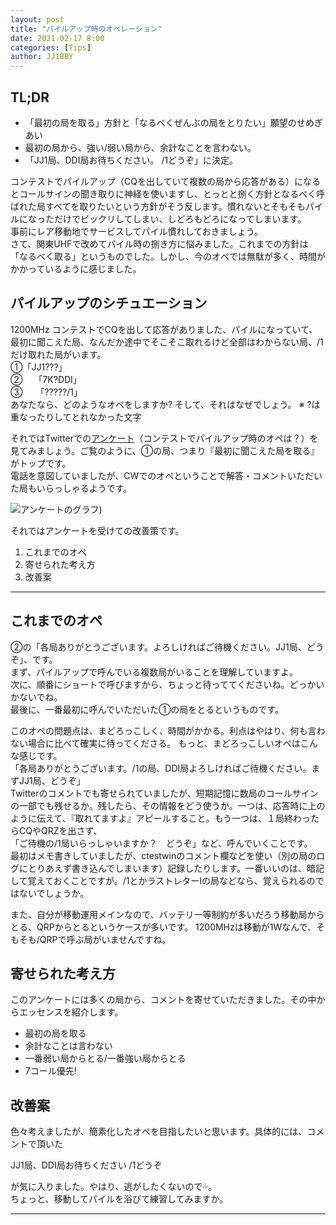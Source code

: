 ```yaml
---
layout: post
title: "パイルアップ時のオペレーション"
date: 2021-02-17 8:00
categories: [Tips]
author: JJ1BBY
---
```

## TL;DR
* 「最初の局を取る」方針と「なるべくぜんぶの局をとりたい」願望のせめぎあい
* 最初の局から、強い/弱い局から、余計なことを言わない。
* 「JJ1局、DDI局お待ちください。 /1どうぞ」に決定。

コンテストでパイルアップ（CQを出していて複数の局から応答がある）になるとコールサインの聞き取りに神経を使いますし、とっとと捌く方針となるべく呼ばれた局すべてを取りたいという方針がそう反します。慣れないとそもそもパイルになっただけでビックリしてしまい、しどろもどろになってしまいます。  
事前にレア移動地でサービスしてパイル慣れしておきましょう。  
さて、関東UHFで改めてパイル時の捌き方に悩みました。これまでの方針は「なるべく取る」というものでした。しかし、今のオペでは無駄が多く、時間がかかっているように感じました。

## パイルアップのシチュエーション
1200MHz コンテストでCQを出して応答がありました、パイルになっていて、最初に聞こえた局、なんだか途中でそこそこ取れるけど全部はわからない局、/1だけ取れた局がいます。  
①「JJ1???」  
②　 「7K?DDI」  
③　　「?????/1」  
あなたなら、どのようなオペをしますか? そして、それはなぜでしょう。
※ ?は重なったりしてとれなかった文字  


それではTwitterでの[アンケート](https://twitter.com/JJ1BBY/status/1359818593777553409)（コンテストでパイルアップ時のオペは？）を見てみましょう。ご覧のように、①の局、つまり『最初に聞こえた局を取る』がトップです。  
電話を意図していましたが、CWでのオペということで解答・コメントいただいた局もいらっしゃるようです。  

![アンケートのグラフ](https://user-images.githubusercontent.com/79028771/108126159-dd295b80-70ec-11eb-99a8-3dbc089f429c.png))

それではアンケートを受けての改善策です。　　

1. これまでのオペ
2. 寄せられた考え方
3. 改善案

----
## これまでのオペ  
②の「各局ありがとうございます。よろしければご待機ください。JJ1局、どうぞ」、です。  
まず、パイルアップで呼んでいる複数局がいることを理解していますよ。  
次に、順番にショートで呼びますから、ちょっと待っててくださいね。どっかいかないでね。  
最後に、一番最初に呼んでいただいた①の局をとるというものです。  

このオペの問題点は、まどろっこしく、時間がかかる。利点はやはり、何も言わない場合に比べて確実に待ってくださる。
もっと、まどろっこしいオペはこんな感じです。  
「各局ありがとうございます。/1の局、DDI局よろしければご待機ください。まずJJ1局、どうぞ」  
Twitterのコメントでも寄せられていましたが、短期記憶に数局のコールサインの一部でも残せるか。残したら、その情報をどう使うか。一つは、応答時に上のように伝えて、『取れてますよ』アピールすること。もう一つは、１局終わったらCQやQRZを出さず、  
「ご待機の/1局いらっしゃいますか？　どうぞ」など、呼んでいくことです。  
最初はメモ書きしていましたが、ctestwinのコメント欄などを使い（別の局のログにとりあえず書き込んでしまいます）記録したりします。一番いいのは、暗記して覚えておくことですが。/1とかラストレターIの局などなら、覚えられるのではないでしょうか。  

また、自分が移動運用メインなので、バッテリー等制約が多いだろう移動局からとる、QRPからとるというケースが多いです。 
1200MHzは移動が1Wなんで、そもそも/QRPで呼ぶ局がいませんですね。

## 寄せられた考え方  
このアンケートには多くの局から、コメントを寄せていただきました。その中からエッセンスを紹介します。
* 最初の局を取る
* 余計なことは言わない
* 一番弱い局からとる/一番強い局からとる
* 7コール優先!

## 改善案
色々考えましたが、簡素化したオペを目指したいと思います。具体的には、コメントで頂いた

JJ1局、DDI局お待ちください
/1どうぞ


が気に入りました。やはり、逃がしたくないので💦。  
ちょっと、移動してパイルを浴びて練習してみますか。  

---

   
<script src="https://utteranc.es/client.js"
        repo="JJ1BBY/JJ1BBY.github.io"
        issue-term="pathname"
        theme="github-light"
        crossorigin="anonymous"
        async>
</script>

